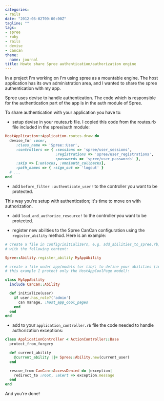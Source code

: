 ```yaml
---
categories:
- rails
date: "2012-03-02T00:00:00Z"
tagline: ""
tags:
- spree
- ruby
- rails
- devise
- cancan
theme:
  name: journal
title: Howto share Spree authentication/authorization engine
---
```



In a project I'm working on I'm using spree as a mountable engine. The host application has its own administration area, and I wanted to share the spree authentication with my app.

Spree uses devise to handle authentication. The code which is responsible for the authentication part of the app is in the auth module of Spree.

To share authentication with your application you have to:

* setup devise in your routes.rb file. I copied this code from the routes.rb file included in the spree/auth module:

```ruby
HostApplication::Application.routes.draw do
  devise_for :user,
     :class_name => 'Spree::User',
     :controllers => { :sessions => 'spree/user_sessions',
                       :registrations => 'spree/user_registrations',
                       :passwords => 'spree/user_passwords' },
     :skip => [:unlocks, :omniauth_callbacks],
     :path_names => { :sign_out => 'logout' }
  # ...
end
```

* add `before_filter :authenticate_user!` to the controller you want to be protected.

This way you're setup with authentication; it's time to move on with authorization.

* add `load_and_authorize_resource!` to the controller you want to be protected.

* register new abilities to the Spree CanCan configuration using the `register_ability` method. Here is an example:

```ruby
# create a file in config/initializers, e.g. add_abilities_to_spree.rb,
# with the following content:

Spree::Ability.register_ability MyAppAbility

# create a file under app/models (or lib/) to define your abilities (in
# this example I protect only the HostAppCoolPage model):

class MyAppAbility
  include CanCan::Ability

  def initialize(user)
    if user.has_role?('admin')
      can manage, :host_app_cool_pages
    end
  end
end
```

* add to your `application_controller.rb` file the code needed to handle authorization exceptions:

```ruby
class ApplicationController < ActionController::Base
  protect_from_forgery

  def current_ability
    @current_ability ||= Spree::Ability.new(current_user)
  end

  rescue_from CanCan::AccessDenied do |exception|
    redirect_to :root, :alert => exception.message
  end
end
```

And you're done!
